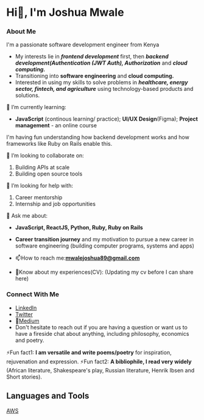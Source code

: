 # Hi👋, I'm Joshua Mwale 

### About Me
I'm a passionate software development engineer from Kenya
* My interests lie in ***frontend development*** first, then ***backend development(Authentication (JWT Auth), Authorization*** and ***cloud computing.***
* Transitioning into **software engineering** and **cloud computing.**
* Interested in using my skills to solve problems in ***healthcare, energy sector, fintech, and agriculture*** using technology-based products and solutions.

🌱 I’m currently learning: 
* **JavaScript** (continous learning/ practice); **UI/UX Design**(Figma); **Project management** - an online course

I'm having fun understanding how backend development works and how frameworks like Ruby on Rails enable this.

👯 I’m looking to collaborate on:
1. Building APIs at scale 
2. Building open source tools 
 
🤔 I’m looking for help with:
1. Career mentorship
2. Internship and job opportunities
 
💬 Ask me about:
* **JavaScript, ReactJS, Python, Ruby, Ruby on Rails**
* **Career transition journey** and my motivation to pursue a new career in software engineering (building computer programs, systems and apps) 

* 📫How to reach me:**mwalejoshua89@gmail.com**
* 📄Know about my experiences(CV): (Updating my cv before I can share here)
 
 ### Connect With Me
* [LinkedIn](https://www.linkedin.com/in/joshua-mwale-8a8a3557/)
* [Twitter](https://twitter.com/joshua_mwale)
* 📝[Medium](https://medium.com/@mwale_josh)
* Don't hesitate to reach out if you are having a question or want us to have a fireside chat about anything, including philosophy, economics and poetry.

⚡Fun fact1: **I am versatile and write poems/poetry** for inspiration, rejuvenation and expression.
⚡Fun fact2: **A bibliophile, I read very widely** (African literature, Shakespeare's play, Russian literature, Henrik Ibsen and Short stories).

## Languages and Tools
[AWS](https://aws.amazon.com/amplify/)


